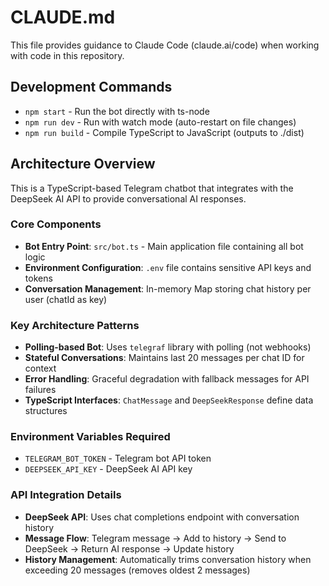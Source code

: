 # CLAUDE.md

This file provides guidance to Claude Code (claude.ai/code) when working with code in this repository.

## Development Commands

- `npm start` - Run the bot directly with ts-node
- `npm run dev` - Run with watch mode (auto-restart on file changes)
- `npm run build` - Compile TypeScript to JavaScript (outputs to ./dist)

## Architecture Overview

This is a TypeScript-based Telegram chatbot that integrates with the DeepSeek AI API to provide conversational AI responses.

### Core Components

- **Bot Entry Point**: `src/bot.ts` - Main application file containing all bot logic
- **Environment Configuration**: `.env` file contains sensitive API keys and tokens
- **Conversation Management**: In-memory Map storing chat history per user (chatId as key)

### Key Architecture Patterns

- **Polling-based Bot**: Uses `telegraf` library with polling (not webhooks)
- **Stateful Conversations**: Maintains last 20 messages per chat ID for context
- **Error Handling**: Graceful degradation with fallback messages for API failures
- **TypeScript Interfaces**: `ChatMessage` and `DeepSeekResponse` define data structures

### Environment Variables Required

- `TELEGRAM_BOT_TOKEN` - Telegram bot API token
- `DEEPSEEK_API_KEY` - DeepSeek AI API key

### API Integration Details

- **DeepSeek API**: Uses chat completions endpoint with conversation history
- **Message Flow**: Telegram message → Add to history → Send to DeepSeek → Return AI response → Update history
- **History Management**: Automatically trims conversation history when exceeding 20 messages (removes oldest 2 messages)